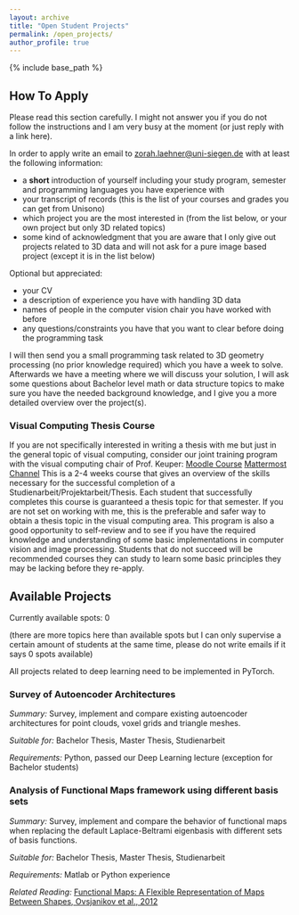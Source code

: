 ```yaml
---
layout: archive
title: "Open Student Projects"
permalink: /open_projects/
author_profile: true
---
```


{% include base_path %}

## How To Apply

Please read this section carefully. I might not answer you if you do not follow the instructions and I am very busy at the moment (or just reply with a link here).

In order to apply write an email to zorah.laehner@uni-siegen.de with at least the following information:
- a **short** introduction of yourself including your study program, semester and programming languages you have experience with
- your transcript of records (this is the list of your courses and grades you can get from Unisono)
- which project you are the most interested in (from the list below, or your own project but only 3D related topics)
- some kind of acknowledgment that you are aware that I only give out projects related to 3D data and will not ask for a pure image based project (except it is in the list below)

Optional but appreciated:
- your CV
- a description of experience you have with handling 3D data
- names of people in the computer vision chair you have worked with before
- any questions/constraints you have that you want to clear before doing the programming task

I will then send you a small programming task related to 3D geometry processing (no prior knowledge required) which you have a week to solve. Afterwards we have a meeting where we will discuss your solution, I will ask some questions about Bachelor level math or data structure topics to make sure you have the needed background knowledge, and I give you a more detailed overview over the project(s).

### Visual Computing Thesis Course

If you are not specifically interested in writing a thesis with me but just in the general topic of visual computing, consider our joint training program with the visual computing chair of Prof. Keuper: [Moodle Course](https://moodle.uni-siegen.de/enrol/index.php?id=30120) [Mattermost Channel](https://chat.rdi.zimt.uni-siegen.de/general/channels/training-for-studienarbeitprojektarbeitthesis) 
This is a 2-4 weeks course that gives an overview of the skills necessary for the successful completion of a Studienarbeit/Projektarbeit/Thesis. Each student that successfully completes this course is guaranteed a thesis topic for that semester. If you are not set on working with me, this is the preferable and safer way to obtain a thesis topic in the visual computing area. This program is also a good opportunity to self-review and to see if you have the required knowledge and understanding of some basic implementations in computer vision and image processing. Students that do not succeed will be recommended courses they can study to learn some basic principles they may be lacking before they re-apply.

## Available Projects

Currently available spots: 0 

(there are more topics here than available spots but I can only supervise a certain amount of students at the same time, please do not write emails if it says 0 spots available)

All projects related to deep learning need to be implemented in PyTorch.

### Survey of Autoencoder Architectures

*Summary:* Survey, implement and compare existing autoencoder architectures for point clouds, voxel grids and triangle meshes.

*Suitable for:* Bachelor Thesis, Master Thesis, Studienarbeit

*Requirements:* Python, passed our Deep Learning lecture (exception for Bachelor students)


### Analysis of Functional Maps framework using different basis sets

*Summary:* Survey, implement and compare the behavior of functional maps when replacing the default Laplace-Beltrami eigenbasis with different sets of basis functions.

*Suitable for:* Bachelor Thesis, Master Thesis, Studienarbeit

*Requirements:* Matlab or Python experience

*Related Reading:* [Functional Maps: A Flexible Representation of Maps Between Shapes, Ovsjanikov et al., 2012](https://www.lix.polytechnique.fr/~maks/papers/obsbg_fmaps.pdf)

